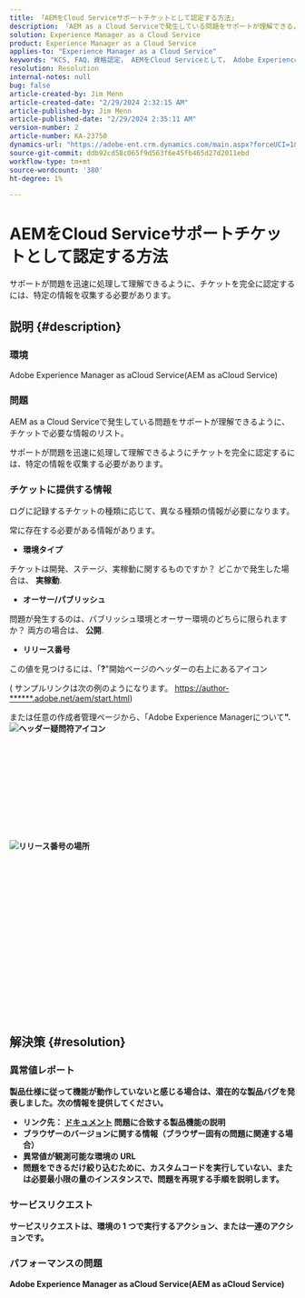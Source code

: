```yaml
---
title: 「AEMをCloud Serviceサポートチケットとして認定する方法」
description: 「AEM as a Cloud Serviceで発生している問題をサポートが理解できるように、チケットで必要な情報のリストです。」
solution: Experience Manager as a Cloud Service
product: Experience Manager as a Cloud Service
applies-to: "Experience Manager as a Cloud Service"
keywords: "KCS, FAQ，資格認定， AEMをCloud Serviceとして， Adobe Experience ManagerをCloud Serviceとして，サポートチケット"
resolution: Resolution
internal-notes: null
bug: false
article-created-by: Jim Menn
article-created-date: "2/29/2024 2:32:15 AM"
article-published-by: Jim Menn
article-published-date: "2/29/2024 2:35:11 AM"
version-number: 2
article-number: KA-23750
dynamics-url: "https://adobe-ent.crm.dynamics.com/main.aspx?forceUCI=1&pagetype=entityrecord&etn=knowledgearticle&id=38c40abe-aad6-ee11-9079-6045bd006268"
source-git-commit: ddb92cd58c065f9d563f6e45fb465d27d2011ebd
workflow-type: tm+mt
source-wordcount: '380'
ht-degree: 1%

---
```


# AEMをCloud Serviceサポートチケットとして認定する方法


サポートが問題を迅速に処理して理解できるように、チケットを完全に認定するには、特定の情報を収集する必要があります。

## 説明 {#description}


### 環境

Adobe Experience Manager as aCloud Service(AEM as aCloud Service)

### 問題

AEM as a Cloud Serviceで発生している問題をサポートが理解できるように、チケットで必要な情報のリスト。

サポートが問題を迅速に処理して理解できるようにチケットを完全に認定するには、特定の情報を収集する必要があります。

### チケットに提供する情報

ログに記録するチケットの種類に応じて、異なる種類の情報が必要になります。

常に存在する必要がある情報があります。

- <b>環境タイプ</b>


チケットは開発、ステージ、実稼動に関するものですか？ どこかで発生した場合は、 <b>実稼動</b>.

- <b>オーサー/パブリッシュ</b>


問題が発生するのは、パブリッシュ環境とオーサー環境のどちらに限られますか？ 両方の場合は、 <b>公開</b>.

- <b>リリース番号</b>


この値を見つけるには、「<b>?</b>&quot;開始ページのヘッダーの右上にあるアイコン

( サンプルリンクは次の例のようになります。 [https://author-\*\*\*\*\*\*.adobe.net/aem/start.html](https://author-&lt;b>&lt;/b>&lt;b>.adobe.net/aem/start.html))

または任意の作成者管理ページから、「</b>Adobe Experience Managerについて<b>&quot;.
![ヘッダー疑問符アイコン](https://helpx.adobe.com/content/dam/help/en/experience-manager/kb/how-to-fully-qualify-an-AEM-as-a-cloud-service-ticket/jcr_content/main-pars/image/question_mark_topheader.jpg.img.jpg)<br><br> <br><br><br><br><br><br><br><br><br><br>![リリース番号の場所](https://helpx.adobe.com/content/dam/help/en/experience-manager/kb/how-to-fully-qualify-an-AEM-as-a-cloud-service-ticket/jcr_content/main-pars/image_23429537/release_number.jpg.img.jpg)<br><br><br><br><br><br><br><br><br><br><br><br><br><br> <br><br><br><br>

## 解決策 {#resolution}


### 異常値レポート

製品仕様に従って機能が動作していないと感じる場合は、潜在的な製品バグを発表しました。次の情報を提供してください。

- リンク先： [ドキュメント](https://experienceleague.adobe.com/docs/?lang=ja) 問題に合致する製品機能の説明
- ブラウザーのバージョンに関する情報（ブラウザー固有の問題に関連する場合）
- 異常値が観測可能な環境の URL
- 問題をできるだけ絞り込むために、カスタムコードを実行していない、または必要最小限の量のインスタンスで、問題を再現する手順を説明します。




### サービスリクエスト

サービスリクエストは、環境の 1 つで実行するアクション、または一連のアクションです。

### パフォーマンスの問題

Adobe Experience Manager as aCloud Service(AEM as aCloud Service)
